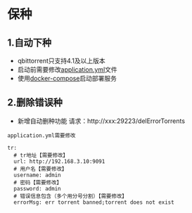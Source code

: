 # 保种

## 1.自动下种
* qbittorrent只支持4.1及以上版本 
* 启动前需要修改[application.yml](https://github.com/joey1029/pter/blob/main/src/main/resources/application.yml)文件
* 使用[docker-compose](https://github.com/joey1029/pter/blob/main/docker-compose.yaml)启动部署服务

## 2.删除错误种
* 新增自动删种功能
  请求：http://xxx:29223/delErrorTorrents
```
application.yml需要修改

tr:
  # tr地址【需要修改】
  url: http://192.168.3.10:9091
  # 用户名【需要修改】
  username: admin
  # 密码【需要修改】
  password: admin
  # 错误信息包含（多个用分号分割）【需要修改】
  errorMsg: err torrent banned;torrent does not exist
```
